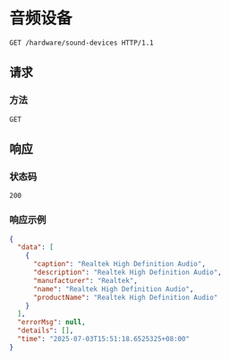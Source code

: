 # 音频设备

```http
GET /hardware/sound-devices HTTP/1.1
```

## 请求

### 方法

`GET`

## 响应

### 状态码

`200`

### 响应示例

```json
{
  "data": [
    {
      "caption": "Realtek High Definition Audio",
      "description": "Realtek High Definition Audio",
      "manufacturer": "Realtek",
      "name": "Realtek High Definition Audio",
      "productName": "Realtek High Definition Audio"
    }
  ],
  "errorMsg": null,
  "details": [],
  "time": "2025-07-03T15:51:18.6525325+08:00"
}
```

